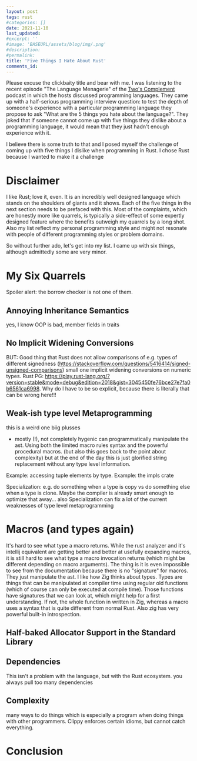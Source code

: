 ```yaml
---
layout: post
tags: rust
#categories: []
date: 2021-11-10
last_updated:
#excerpt: ''
#image: 'BASEURL/assets/blog/img/.png'
#description:
#permalink:
title: 'Five Things I Hate About Rust'
comments_id: 
---
```


Please excuse the clickbaity title and bear with me. I was listening to the recent episode "The Language Menagerie" of the [Two's Complement](https://www.twoscomplement.org/) podcast in which the hosts discussed programming languages. They came up with a half-serious programming interview question: to test the depth of someone's experience with a particular programming language they propose to ask "What are the 5 things you hate about the language?". They joked that if someone cannot come up with five things they dislike about a programming language, it would mean that they just hadn't enough experience with it.

I believe there is some truth to that and I posed myself the challenge of coming up with five things I dislike when programming in Rust. I chose Rust because I wanted to make it a challenge

# Disclaimer
I like Rust; love it, even. It is an incredibly well designed language which stands on the shoulders of giants and it shows. Each of the five things in the next section needs to be prefaced with this. Most of the complaints, which are honestly more like quarrels, is typically a side-effect of some expertly designed feature where the benefits outweigh my quarrels by a long shot. Also my list reflect my personal programming style and might not resonate with people of different programming styles or problem domains.

So without further ado, let's get into my list. I came up with six things, although admittedly some are very minor.

# My Six Quarrels
Spoiler alert: the borrow checker is not one of them. 

## Annoying Inheritance Semantics
yes, I know OOP is bad, member fields in traits

## No Implicit Widening Conversions
BUT: Good thing that Rust does not allow comparisons of e.g. types of different signedness (https://stackoverflow.com/questions/5416414/signed-unsigned-comparisons)
small one implicit widening conversions on numeric types. Rust PG: https://play.rust-lang.org/?version=stable&mode=debug&edition=2018&gist=3045450fe76bce27e7fa0b6561ca6998. Why do I have to be so explicit, because there is literally that can be wrong here!!! 

## Weak-ish type level Metaprogramming
this is a weird one
biig plusses
* mostly (!), not completely hygenic
can programmatically manipulate the ast. Using both the limited macro rules syntax and the powerful procedural macros. (but also this goes back to the point about complexity)
but at the end of the day this is just glorified string replacement without any type level information.

Example: accessing tuple elements by type.
Example: the impls crate

Specialization: e.g. do something when a type is copy vs do something else when a type is clone. Maybe the compiler is already smart enough to optimize that away...
also Specialization can fix a lot of the current weaknesses of type level metaprogramming

# Macros (and types again)
It's hard to see what type a macro returns. While the rust analyzer and it's intellij equivalent are getting better and better
at usefully expanding macros, it is still hard to see what type a macro invocation returns (which might be different depending on macro arguments).
The thing is it is even impossible to see from the documentation because there is no "signature" for macros. They just manipulate the ast.
I like how Zig thinks about types. Types are things that can be manipulated at compiler time using regular old functions (which of course
can only be executed at compile time). Those functions have signatures that we can look at, which might help for a first understanding. If not,
the whole function in written in Zig, whereas a macro uses a syntax that is quite different from normal Rust. Also zig has very powerful
built-in introspection.


## Half-baked Allocator Support in the Standard Library

## Dependencies
This isn't a problem with the language, but with the Rust ecosystem. you always pull too many dependencies

## Complexity
many ways to do things which is especially a program when doing things with other programmers. Clippy enforces certain idioms, but cannot catch everything.

# Conclusion
